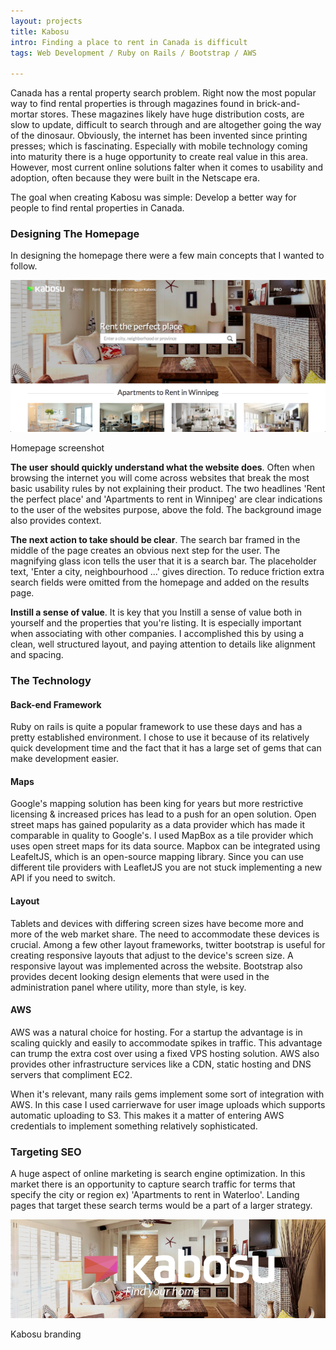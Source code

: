 ```yaml
---
layout: projects
title: Kabosu
intro: Finding a place to rent in Canada is difficult
tags: Web Development / Ruby on Rails / Bootstrap / AWS

---
```


Canada has a rental property search problem. Right now the most popular way to find rental properties is through magazines found in brick-and-mortar stores. These magazines likely have huge distribution costs, are slow to update, difficult to search through and are altogether going the way of the dinosaur. Obviously, the internet has been invented since printing presses; which is fascinating. Especially with mobile technology coming into maturity there is a huge opportunity to create real value in this area. However, most current online solutions falter when it comes to usability and adoption, often because they were built in the Netscape era.

The goal when creating Kabosu was simple: Develop a better way for people to find rental properties in Canada.

### Designing The Homepage

In designing the homepage there were a few main concepts that I wanted to follow.

![Kabosu Screenshot](/images/kabosu_homepage_screen.png)
<div class="caption">Homepage screenshot</div>

**The user should quickly understand what the website does**. Often when browsing the internet you will come across websites that break the most basic usability rules by not explaining their product. The two headlines 'Rent the perfect place' and 'Apartments to rent in Winnipeg' are clear indications to the user of the websites purpose, above the fold. The background image also provides context.
    
**The next action to take should be clear**. The search bar framed in the middle of the page creates an obvious next step for the user. The magnifying glass icon tells the user that it is a search bar. The placeholder text, 'Enter a city, neighbourhood ...' gives direction. To reduce friction extra search fields were omitted from the homepage and added on the results page. 
    
**Instill a sense of value**. It is key that you Instill a sense of value both in yourself and the properties that you're listing. It is especially important when associating with other companies. I accomplished this by using a clean, well structured layout, and paying attention to details like alignment and spacing.


### The Technology

#### Back-end Framework
Ruby on rails is quite a popular framework to use these days and has a pretty established environment. I chose to use it because of its relatively quick development time and the fact that it has a large set of gems that can make development easier.

#### Maps  
Google's mapping solution has been king for years but more restrictive licensing & increased prices has lead to a push for an open solution. Open street maps has gained popularity as a data provider which has made it comparable in quality to Google's. I used MapBox as a tile provider which uses open street maps for its data source. Mapbox can be integrated using LeafeltJS, which is an open-source mapping library. Since you can use different tile providers with LeafletJS you are not stuck implementing a new API if you need to switch.

#### Layout
Tablets and devices with differing screen sizes have become more and more of the web market share. The need to accommodate these devices is crucial. Among a few other layout frameworks, twitter bootstrap is useful for creating responsive layouts that adjust to the device's screen size. A responsive layout was implemented across the website. Bootstrap also provides decent looking design elements that were used in the administration panel where utility, more than style, is key.

#### AWS
AWS was a natural choice for hosting. For a startup the advantage is in scaling quickly and easily to accommodate spikes in traffic. This advantage can trump the extra cost over using a fixed VPS hosting solution. AWS also provides other infrastructure services like a CDN, static hosting and DNS servers that compliment EC2. 

When it's relevant, many rails gems implement some sort of integration with AWS. In this case I used carrierwave for user image uploads which supports automatic uploading to S3. This makes it a matter of entering AWS credentials to implement something relatively sophisticated.

### Targeting SEO
    
A huge aspect of online marketing is search engine optimization. In this market there is an opportunity to capture search traffic for terms that specify the city or region ex) 'Apartments to rent in Waterloo'. Landing pages that target these search terms would be a part of a larger strategy.

![Kabosu Branding](/images/kabosu_branding.png)
<div class="caption">Kabosu branding</div>
